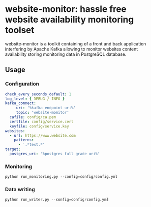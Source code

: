 # website-monitor: hassle free website availability monitoring toolset

website-monitor is a toolkit containing of a front and back application interfering by Apache Kafka allowing to monitor websites content availability storing monitoring data in PostgreSQL database. 


## Usage

### Configuration
``` yaml
check_every_seconds_default: 1
log_level: { DEBUG / INFO }
kafka_connect:
     uri: '%kafka endpoint uri%'
     topic: 'website-monitor'
  cafile: config/ca.pem
  certfile: config/service.cert
  keyfile: config/service.key
websites:
  - url: https://www.website.com
    patterns:
      - '.*text.*'
target:
  postgres_uri: '%postgres full grade uri%'
```

### Monitoring
``` python
python run_monitoring.py --config=config/config.yml
```

### Data writing
``` python
python run_writer.py --config=config/config.yml
```